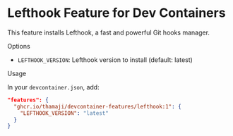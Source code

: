 # Lefthook Feature for Dev Containers

This feature installs Lefthook, a fast and powerful Git hooks manager.

Options

- `LEFTHOOK_VERSION`: Lefthook version to install (default: latest)

Usage

In your `devcontainer.json`, add:

```json
"features": {
  "ghcr.io/thamaji/devcontainer-features/lefthook:1": {
    "LEFTHOOK_VERSION": "latest"
  }
}
```
